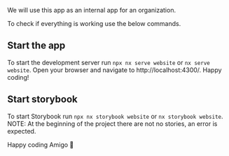 We will use this app as an internal app for an organization.

To check if everything is working use the below commands.

## Start the app

To start the development server run `npx nx serve website` or `nx serve website`. Open your browser and navigate to http://localhost:4300/. Happy coding!

## Start storybook

To start Storybook run `npx nx storybook website` or `nx storybook website`. NOTE: At the beginning of the project there are not no stories, an error is expected.

Happy coding Amigo 💪
